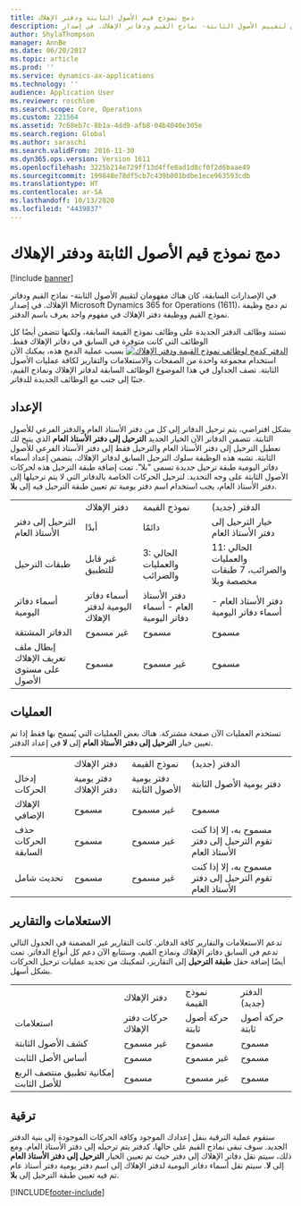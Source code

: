 ```yaml
---
title: دمج نموذج قيم الأصول الثابتة ودفتر الإهلاك
description: في الإصدارات السابقة، كان هناك مفهومان لتقييم الأصول الثابتة- نماذج القيم ودفاتر الإهلاك. في إصدار Microsoft Dynamics 365 for Operations (1611)، تم دمج وظيفة نموذج القيم ووظيفة دفتر الإهلاك في مفهوم واحد يعرف باسم الدفتر.
author: ShylaThompson
manager: AnnBe
ms.date: 06/20/2017
ms.topic: article
ms.prod: ''
ms.service: dynamics-ax-applications
ms.technology: ''
audience: Application User
ms.reviewer: roschlom
ms.search.scope: Core, Operations
ms.custom: 221564
ms.assetid: 7c68eb7c-8b1a-4dd9-afb8-04b4040e305e
ms.search.region: Global
ms.author: saraschi
ms.search.validFrom: 2016-11-30
ms.dyn365.ops.version: Version 1611
ms.openlocfilehash: 3225b214e729ff13d4ffe8ad1d8cf0f2d6baae49
ms.sourcegitcommit: 199848e78df5cb7c439b001bdbe1ece963593cdb
ms.translationtype: HT
ms.contentlocale: ar-SA
ms.lasthandoff: 10/13/2020
ms.locfileid: "4439837"
---
```

# <a name="fixed-asset-value-model-and-depreciation-book-merge"></a>دمج نموذج قيم الأصول الثابتة ودفتر الإهلاك

[!include [banner](../includes/banner.md)]

في الإصدارات السابقة، كان هناك مفهومان لتقييم الأصول الثابتة- نماذج القيم ودفاتر الإهلاك. في إصدار Microsoft Dynamics 365 for Operations (1611)، تم دمج وظيفة نموذج القيم ووظيفة دفتر الإهلاك في مفهوم واحد يعرف باسم الدفتر.

تستند وظائف الدفتر الجديدة على وظائف نموذج القيمة السابقة، ولكنها تتضمن أيضًا كل الوظائف التي كانت متوفرة في السابق في دفاتر الإهلاك فقط. [![‬‏‫الدفتر كدمج لوظائف نموذج القيمة ودفتر الإهلاك](./media/fixed-assets.png)](./media/fixed-assets.png) ‏‫بسبب عملية الدمج هذه، يمكنك الآن استخدام مجموعة واحدة من الصفحات والاستعلامات والتقارير لكافة عمليات الأصول الثابتة.‬ تصف الجداول في هذا الموضوع الوظائف السابقة لدفاتر الإهلاك ونماذج القيم، جنبًا إلى جنب مع الوظائف الجديدة للدفاتر.

## <a name="setup"></a>الإعداد
بشكل افتراضي، يتم ترحيل الدفاتر إلى كل من دفتر الأستاذ العام والدفتر الفرعي للأصول الثابتة. تتضمن الدفاتر الآن الخيار الجديد **الترحيل إلى دفتر الأستاذ العام** الذي يتيح لك تعطيل الترحيل إلى دفتر الأستاذ العام والترحيل فقط إلى دفتر الأستاذ الفرعي للأصول الثابتة. تشبه هذه الوظيفة سلوك الترحيل السابق لدفاتر الإهلاك. يتضمن إعداد أسماء دفاتر اليومية طبقة ترحيل جديدة تسمى "بلا". تمت إضافة طبقة الترحيل هذه لحركات الأصول الثابتة على وجه التحديد. لترحيل الحركات الخاصة بالدفاتر التي لا يتم ترحيلها إلى دفتر الأستاذ العام، يجب استخدام اسم دفتر يومية تم تعيين طبقة الترحيل فيه إلى **بلا**.

|                                                  |                                 |                                 |                                                         |
|--------------------------------------------------|---------------------------------|---------------------------------|---------------------------------------------------------|
|                                                  | دفتر الإهلاك               | نموذج القيمة                     | الدفتر (جديد)                                              |
| الترحيل إلى دفتر الأستاذ العام                                   | أبدًا                           | دائمًا                          | خيار الترحيل إلى دفتر الأستاذ العام                                |
| طبقات الترحيل                                   | غير قابل للتطبيق                  | 3: الحالي والعمليات والضرائب | 11: الحالي والعمليات والضرائب، 7 طبقات مخصصة وبلا |
| أسماء دفاتر اليومية                                    | أسماء دفاتر اليومية لدفتر الإهلاك | دفتر الأستاذ العام - أسماء دفاتر اليومية              | دفتر الأستاذ العام - أسماء دفاتر اليومية                                      |
| الدفاتر المشتقة                                    | غير مسموح                     | مسموح                         | مسموح                                                 |
| إبطال ملف تعريف الإهلاك على مستوى الأصول | مسموح                         | غير مسموح                     | مسموح                                                 |

## <a name="processes"></a>العمليات
تستخدم العمليات الآن صفحة مشتركة. هناك بعض العمليات التي يُسمح بها فقط إذا تم تعيين خيار **الترحيل إلى دفتر الأستاذ العام** إلى **لا** في إعداد الدفتر.

|                                |                           |                     |                                          |
|--------------------------------|---------------------------|---------------------|------------------------------------------|
|                                | دفتر الإهلاك         | نموذج القيمة         | الدفتر (جديد)                               |
| إدخال الحركات              | دفتر يومية دفتر الإهلاك | دفتر يومية الأصول الثابتة | دفتر يومية الأصول الثابتة                      |
| الإهلاك الإضافي             | مسموح                   | غير مسموح         | مسموح                                  |
| حذف الحركات السابقة | مسموح                   | غير مسموح         | مسموح به، إلا إذا كنت تقوم الترحيل إلى دفتر الأستاذ العام |
| تحديث شامل                    | مسموح                   | غير مسموح         | مسموح به، إلا إذا كنت تقوم الترحيل إلى دفتر الأستاذ العام |

## <a name="inquiries-and-reports"></a>الاستعلامات والتقارير
تدعم الاستعلامات والتقارير كافة الدفاتر. كانت التقارير غير المضمنة في الجدول التالي تدعم في السابق دفاتر الإهلاك ونماذج القيم، وستتابع الآن دعم كل أنواع الدفاتر. تمت أيضًا إضافة حقل **طبقة الترحيل** إلى التقارير، لتمكينك من تحديد عمليات ترحيل الحركات بشكل أسهل.

|                                       |                                |                          |                          |
|---------------------------------------|--------------------------------|--------------------------|--------------------------|
|                                       | دفتر الإهلاك              | نموذج القيمة              | الدفتر (جديد)               |
| استعلامات                             | حركات دفتر الإهلاك | حركة أصول ثابتة | حركة أصول ثابتة |
| كشف الأصول الثابتة                 | غير مسموح                    | مسموح                  | مسموح                  |
| أساس الأصل الثابت                     | مسموح                        | غير مسموح              | مسموح                  |
| إمكانية تطبيق منتصف الربع للأصل الثابت | مسموح                        | غير مسموح              | مسموح                  |

## <a name="upgrade"></a>ترقية
ستقوم عملية الترقية بنقل إعدادك الموجود وكافة الحركات الموجودة إلى بنية الدفتر الجديد. سوف تبقى نماذج القيم على حالها، كدفتر يتم ترحيله إلى دفتر الأستاذ العام. ومع ذلك، سيتم نقل دفاتر الإهلاك إلى دفتر حيث تم تعيين الخيار **الترحيل إلى دفتر الأستاذ العام** إلى **لا**. سيتم نقل أسماء دفاتر اليومية لدفتر الإهلاك إلى اسم دفتر يومية دفتر أستاذ عام تم فيه تعيين طبقة الترحيل إلى **بلا**.





[!INCLUDE[footer-include](../../includes/footer-banner.md)]
